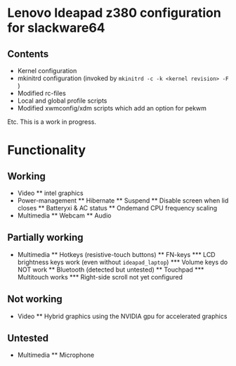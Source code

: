 Lenovo Ideapad z380 configuration for slackware64
=================================================

Contents
--------

* Kernel configuration
* mkinitrd configuration (invoked by ```mkinitrd -c -k <kernel revision> -F ```)
* Modified rc-files
* Local and global profile scripts
* Modified xwmconfig/xdm scripts which add an option for pekwm

Etc.
This is a work in progress.

Functionality
=============

Working
-------

* Video
** intel graphics
* Power-management
** Hibernate
** Suspend
** Disable screen when lid closes
** Batteryxi & AC status
** Ondemand CPU frequency scaling
* Multimedia
** Webcam
** Audio 

Partially working
-----------------
* Multimedia
** Hotkeys (resistive-touch buttons)
** FN-keys
*** LCD brightness keys work (even without ```ideapad_laptop```)
*** Volume keys do NOT work
** Bluetooth (detected but untested)
** Touchpad
*** Multitouch works
*** Right-side scroll not yet configured

Not working
-----------
* Video
** Hybrid graphics using the NVIDIA gpu for accelerated graphics

Untested
--------
* Multimedia
** Microphone
